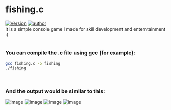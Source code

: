# fishing.c
[![Version](https://img.shields.io/badge/version-1.1-green.svg)](https://github.com/Leucist/fishing.c)
[![author](https://img.shields.io/badge/author-leucist-blue)](https://github.com/Leucist/)\
It is a simple console game I made for skill development and enterntainment :)\
<br/>
### You can compile the .c file using gcc (for example):
```bash
gcc fishing.c -o fishing
./fishing
```
<br/>

### And the output would be similar to this:
![image](https://user-images.githubusercontent.com/65130251/202922801-93023952-fe52-4937-a892-bc927c44775b.png)
![image](https://user-images.githubusercontent.com/65130251/202922847-a070e285-d989-4d76-8e26-620bc6bdb88e.png)
![image](https://user-images.githubusercontent.com/65130251/202922884-59939a4a-88b6-4baa-a631-365a2bf5d132.png)
![image](https://user-images.githubusercontent.com/65130251/202923101-66a33a05-7802-4027-8aae-941c63bcf822.png)

